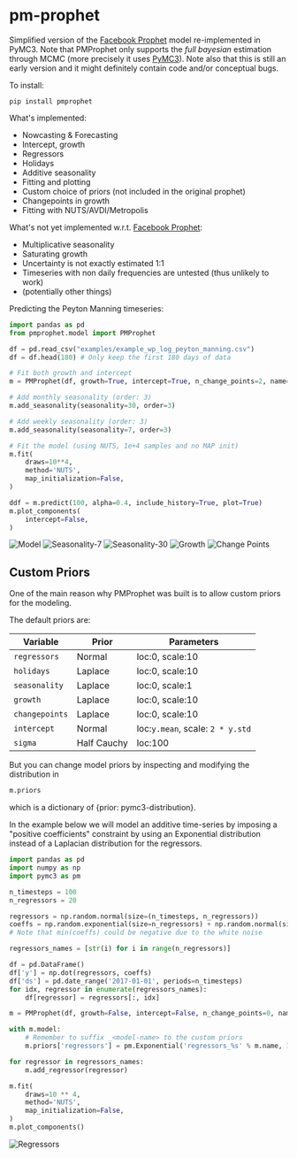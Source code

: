 # pm-prophet 
Simplified version of the [Facebook Prophet](https://facebook.github.io/prophet/) model re-implemented in PyMC3. Note that PMProphet only supports the *full bayesian* estimation through MCMC (more precisely it uses [PyMC3](https://docs.pymc.io/)). Note also that this is still an early version and it might definitely contain code and/or conceptual bugs.

To install:

`pip install pmprophet`

What's implemented:
* Nowcasting & Forecasting
* Intercept, growth
* Regressors
* Holidays
* Additive seasonality
* Fitting and plotting
* Custom choice of priors (not included in the original prophet)
* Changepoints in growth
* Fitting with NUTS/AVDI/Metropolis

What's not yet implemented w.r.t. [Facebook Prophet](https://facebook.github.io/prophet/):
* Multiplicative seasonality
* Saturating growth
* Uncertainty is not exactly estimated 1:1
* Timeseries with non daily frequencies are untested (thus unlikely to work)
* (potentially other things)

Predicting the Peyton Manning timeseries:    
```python
import pandas as pd
from pmprophet.model import PMProphet

df = pd.read_csv("examples/example_wp_log_peyton_manning.csv")
df = df.head(180) # Only keep the first 180 days of data

# Fit both growth and intercept
m = PMProphet(df, growth=True, intercept=True, n_change_points=2, name='model')

# Add monthly seasonality (order: 3)
m.add_seasonality(seasonality=30, order=3)

# Add weekly seasonality (order: 3)
m.add_seasonality(seasonality=7, order=3)

# Fit the model (using NUTS, 1e+4 samples and no MAP init)
m.fit(
    draws=10**4,
    method='NUTS',
    map_initialization=False,
)

ddf = m.predict(100, alpha=0.4, include_history=True, plot=True)
m.plot_components(
    intercept=False,
)
```

![Model](https://raw.githubusercontent.com/luke14free/pm-prophet/master/examples/images/model.png)
![Seasonality-7](https://raw.githubusercontent.com/luke14free/pm-prophet/master/examples/images/seasonality7.png)
![Seasonality-30](https://raw.githubusercontent.com/luke14free/pm-prophet/master/examples/images/seasonality30.png)
![Growth](https://raw.githubusercontent.com/luke14free/pm-prophet/master/examples/images/growth.png)
![Change Points](https://raw.githubusercontent.com/luke14free/pm-prophet/master/examples/images/changepoints.png)
## Custom Priors

One of the main reason why PMProphet was built is to allow custom priors for the modeling.

The default priors are:

Variable | Prior | Parameters
--- | --- | --- 
`regressors` | Normal | loc:0, scale:10 
`holidays` | Laplace | loc:0, scale:10 
`seasonality` | Laplace | loc:0, scale:1 
`growth` | Laplace | loc:0, scale:10 
`changepoints` | Laplace | loc:0, scale:10 
`intercept` | Normal | loc:`y.mean`, scale: `2 * y.std`
`sigma` | Half Cauchy | loc:100

But you can change model priors by inspecting and modifying the distribution in

```python
m.priors
```

which is a dictionary of {prior: pymc3-distribution}.

In the example below we will model an additive time-series by imposing a "positive coefficients"
constraint by using an Exponential distribution instead of a Laplacian distribution for the regressors.

```python
import pandas as pd
import numpy as np
import pymc3 as pm

n_timesteps = 100
n_regressors = 20

regressors = np.random.normal(size=(n_timesteps, n_regressors))
coeffs = np.random.exponential(size=n_regressors) + np.random.normal(size=n_regressors)
# Note that min(coeffs) could be negative due to the white noise

regressors_names = [str(i) for i in range(n_regressors)]

df = pd.DataFrame()
df['y'] = np.dot(regressors, coeffs)
df['ds'] = pd.date_range('2017-01-01', periods=n_timesteps)
for idx, regressor in enumerate(regressors_names):
    df[regressor] = regressors[:, idx]

m = PMProphet(df, growth=False, intercept=False, n_change_points=0, name='model')

with m.model:
    # Remember to suffix _<model-name> to the custom priors
    m.priors['regressors'] = pm.Exponential('regressors_%s' % m.name, 1, shape=n_regressors)

for regressor in regressors_names:
    m.add_regressor(regressor)

m.fit(
    draws=10 ** 4,
    method='NUTS',
    map_initialization=False,
)
m.plot_components()
```

![Regressors](https://raw.githubusercontent.com/luke14free/pm-prophet/master/examples/images/regressors.png)
